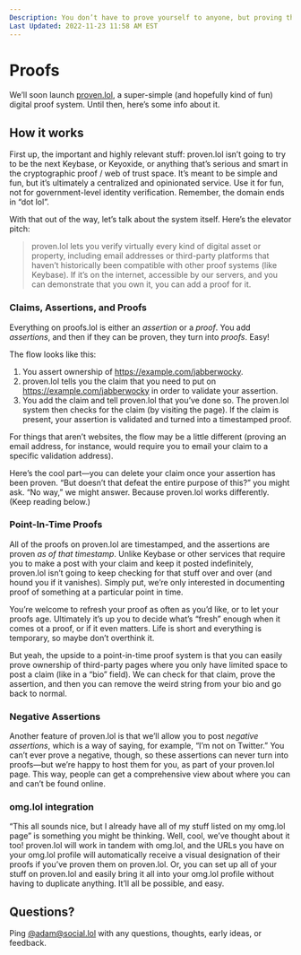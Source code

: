 ```yaml
---
Description: You don’t have to prove yourself to anyone, but proving that your stuff is yours is pretty sweet  
Last Updated: 2022-11-23 11:58 AM EST
---
```


# Proofs

We’ll soon launch [proven.lol](https://proven.lol), a super-simple (and hopefully kind of fun) digital proof system. Until then, here’s some info about it.

## How it works

First up, the important and highly relevant stuff: proven.lol isn’t going to try to be the next Keybase, or Keyoxide, or anything that’s serious and smart in the cryptographic proof / web of trust space. It’s meant to be simple and fun, but it’s ultimately a centralized and opinionated service. Use it for fun, not for government-level identity verification. Remember, the domain ends in “dot lol”.

With that out of the way, let’s talk about the system itself. Here’s the elevator pitch:

> proven.lol lets you verify virtually every kind of digital asset or property, including email addresses or third-party platforms that haven’t historically been compatible with other proof systems (like Keybase). If it’s on the internet, accessible by our servers, and you can demonstrate that you own it, you can add a proof for it.

### Claims, Assertions, and Proofs

Everything on proofs.lol is either an _assertion_ or a _proof_. You add _assertions_, and then if they can be proven, they turn into _proofs_. Easy!

The flow looks like this:

1. You assert ownership of https://example.com/jabberwocky.
2. proven.lol tells you the claim that you need to put on https://example.com/jabberwocky in order to validate your assertion.
3. You add the claim and tell proven.lol that you’ve done so. The proven.lol system then checks for the claim (by visiting the page). If the claim is present, your assertion is validated and turned into a timestamped proof.

For things that aren’t websites, the flow may be a little different (proving an email address, for instance, would require you to email your claim to a specific validation address).

Here’s the cool part—you can delete your claim once your assertion has been proven. “But doesn’t that defeat the entire purpose of this?” you might ask. “No way,” we might answer. Because proven.lol works differently. (Keep reading below.)

### Point-In-Time Proofs

All of the proofs on proven.lol are timestamped, and the assertions are proven _as of that timestamp_. Unlike Keybase or other services that require you to make a post with your claim and keep it posted indefinitely, proven.lol isn’t going to keep checking for that stuff over and over (and hound you if it vanishes). Simply put, we’re only interested in documenting proof of something at a particular point in time.

You’re welcome to refresh your proof as often as you’d like, or to let your proofs age. Ultimately it’s up you to decide what’s “fresh” enough when it comes ot a proof, or if it even matters. Life is short and everything is temporary, so maybe don’t overthink it.

But yeah, the upside to a point-in-time proof system is that you can easily prove ownership of third-party pages where you only have limited space to post a claim (like in a “bio” field). We can check for that claim, prove the assertion, and then you can remove the weird string from your bio and go back to normal.

### Negative Assertions

Another feature of proven.lol is that we’ll allow you to post _negative assertions_, which is a way of saying, for example, “I’m not on Twitter.” You can’t ever prove a negative, though, so these assertions can never turn into proofs—but we’re happy to host them for you, as part of your proven.lol page. This way, people can get a comprehensive view about where you can and can’t be found online.

### omg.lol integration

“This all sounds nice, but I already have all of my stuff listed on my omg.lol page” is something you might be thinking. Well, cool, we’ve thought about it too! proven.lol will work in tandem with omg.lol, and the URLs you have on your omg.lol profile will automatically receive a visual designation of their proofs if you’ve proven them on proven.lol. Or, you can set up all of your stuff on proven.lol and easily bring it all into your omg.lol profile without having to duplicate anything. It’ll all be possible, and easy.

## Questions?

Ping [@adam@social.lol](https://social.lol/@adam) with any questions, thoughts, early ideas, or feedback.